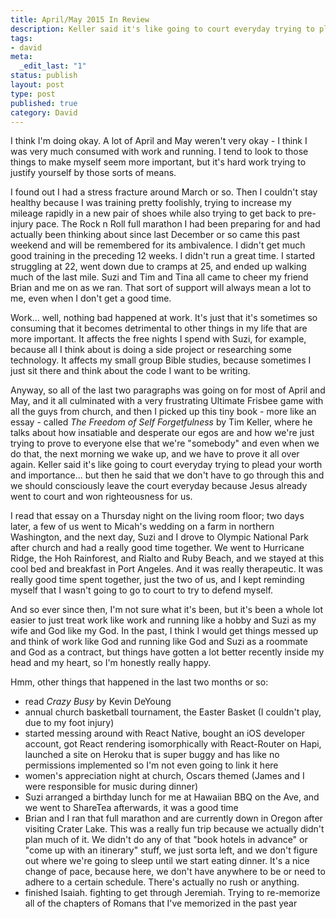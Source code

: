 ```yaml
---
title: April/May 2015 In Review
description: Keller said it's like going to court everyday trying to plead your worth and importance... but then he said that we don't have to go through this and we should consciously leave the court everyday because Jesus already went to court and won righteousness for us.
tags:
- david
meta:
  _edit_last: "1"
status: publish
layout: post
type: post
published: true
category: David
---
```


I think I'm doing okay. A lot of April and May weren't very okay - I think I was very much consumed with work and running. I tend to look to those things to make myself seem more important, but it's hard work trying to justify yourself by those sorts of means.

I found out I had a stress fracture around March or so. Then I couldn't stay healthy because I was training pretty foolishly, trying to increase my mileage rapidly in a new pair of shoes while also trying to get back to pre-injury pace. The Rock n Roll full marathon I had been preparing for and had actually been thinking about since last December or so came this past weekend and will be remembered for its ambivalence. I didn't get much good training in the preceding 12 weeks. I didn't run a great time. I started struggling at 22, went down due to cramps at 25, and ended up walking much of the last mile. Suzi and Tim and Tina all came to cheer my friend Brian and me on as we ran. That sort of support will always mean a lot to me, even when I don't get a good time.

Work... well, nothing bad happened at work. It's just that it's sometimes so consuming that it becomes detrimental to other things in my life that are more important. It affects the free nights I spend with Suzi, for example, because all I think about is doing a side project or researching some technology. It affects my small group Bible studies, because sometimes I just sit there and think about the code I want to be writing.

Anyway, so all of the last two paragraphs was going on for most of April and May, and it all culminated with a very frustrating Ultimate Frisbee game with all the guys from church, and then I picked up this tiny book - more like an essay - called *The Freedom of Self Forgetfulness* by Tim Keller, where he talks about how insatiable and desperate our egos are and how we're just trying to prove to everyone else that we're "somebody" and even when we do that, the next morning we wake up, and we have to prove it all over again. Keller said it's like going to court everyday trying to plead your worth and importance... but then he said that we don't have to go through this and we should consciously leave the court everyday because Jesus already went to court and won righteousness for us.

I read that essay on a Thursday night on the living room floor; two days later, a few of us went to Micah's wedding on a farm in northern Washington, and the next day, Suzi and I drove to Olympic National Park after church and had a really good time together. We went to Hurricane Ridge, the Hoh Rainforest, and Rialto and Ruby Beach, and we stayed at this cool bed and breakfast in Port Angeles. And it was really therapeutic. It was really good time spent together, just the two of us, and I kept reminding myself that I wasn't going to go to court to try to defend myself.

And so ever since then, I'm not sure what it's been, but it's been a whole lot easier to just treat work like work and running like a hobby and Suzi as my wife and God like my God. In the past, I think I would get things messed up and think of work like God and running like God and Suzi as a roommate and God as a contract, but things have gotten a lot better recently inside my head and my heart, so I'm honestly really happy.

Hmm, other things that happened in the last two months or so:

- read *Crazy Busy* by Kevin DeYoung
- annual church basketball tournament, the Easter Basket (I couldn't play, due to my foot injury)
- started messing around with React Native, bought an iOS developer account, got React rendering isomorphically with React-Router on Hapi, launched a site on Heroku that is super buggy and has like no permissions implemented so I'm not even going to link it here
- women's appreciation night at church, Oscars themed (James and I were responsible for music during dinner)
- Suzi arranged a birthday lunch for me at Hawaiian BBQ on the Ave, and we went to ShareTea afterwards, it was a good time
- Brian and I ran that full marathon and are currently down in Oregon after visiting Crater Lake. This was a really fun trip because we actually didn't plan much of it. We didn't do any of that "book hotels in advance" or "come up with an itinerary" stuff, we just sorta left, and we don't figure out where we're going to sleep until we start eating dinner. It's a nice change of pace, because here, we don't have anywhere to be or need to adhere to a certain schedule. There's actually no rush or anything.
- finished Isaiah. fighting to get through Jeremiah. Trying to re-memorize all of the chapters of Romans that I've memorized in the past year